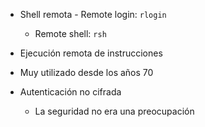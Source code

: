 - Shell remota
       - Remote login: `rlogin`
        
    - Remote shell: `rsh`
        
- Ejecución remota de instrucciones
    
- Muy utilizado desde los años 70
    
- Autenticación no cifrada
    
    - La seguridad no era una preocupación